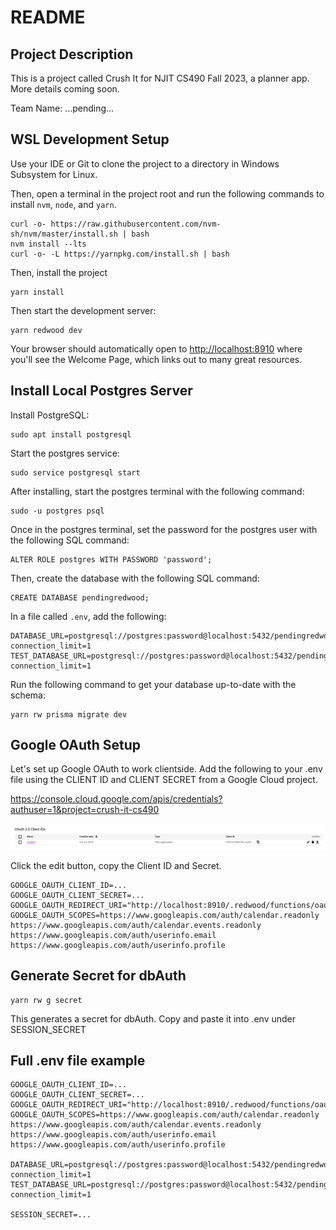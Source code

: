 # README

## Project Description

This is a project called Crush It for NJIT CS490 Fall 2023, a planner app. More details coming soon.

Team Name: ...pending...

## WSL Development Setup
Use your IDE or Git to clone the project to a directory in Windows Subsystem for Linux.

Then, open a terminal in the project root and run the following commands to install `nvm`, `node`, and `yarn`.

    curl -o- https://raw.githubusercontent.com/nvm-sh/nvm/master/install.sh | bash
    nvm install --lts
    curl -o- -L https://yarnpkg.com/install.sh | bash

Then, install the project

```
yarn install
```

Then start the development server:

```
yarn redwood dev
```

Your browser should automatically open to [http://localhost:8910](http://localhost:8910) where you'll see the Welcome Page, which links out to many great resources.

## Install Local Postgres Server

Install PostgreSQL:

```
sudo apt install postgresql
```

Start the postgres service:

```
sudo service postgresql start
```

After installing, start the postgres terminal with the following command:

```
sudo -u postgres psql
```

Once in the postgres terminal, set the password for the postgres user with the following SQL command:

```
ALTER ROLE postgres WITH PASSWORD 'password';
```

Then, create the database with the following SQL command:

```
CREATE DATABASE pendingredwood;
```

In a file called `.env`, add the following:

```
DATABASE_URL=postgresql://postgres:password@localhost:5432/pendingredwood?connection_limit=1
TEST_DATABASE_URL=postgresql://postgres:password@localhost:5432/pendingredwood?connection_limit=1
```

Run the following command to get your database up-to-date with the schema:

```
yarn rw prisma migrate dev
```

## Google OAuth Setup
Let's set up Google OAuth to work clientside. Add the following to your .env file using the CLIENT ID and CLIENT SECRET from a Google Cloud project.

https://console.cloud.google.com/apis/credentials?authuser=1&project=crush-it-cs490

![img.png](readme_assets/img.png)

Click the edit button, copy the Client ID and Secret.

```
GOOGLE_OAUTH_CLIENT_ID=...
GOOGLE_OAUTH_CLIENT_SECRET=...
GOOGLE_OAUTH_REDIRECT_URI="http://localhost:8910/.redwood/functions/oauth/callback"
GOOGLE_OAUTH_SCOPES=https://www.googleapis.com/auth/calendar.readonly https://www.googleapis.com/auth/calendar.events.readonly https://www.googleapis.com/auth/userinfo.email https://www.googleapis.com/auth/userinfo.profile
```

## Generate Secret for dbAuth
```
yarn rw g secret
```

This generates a secret for dbAuth. Copy and paste it into .env under SESSION_SECRET

## Full .env file example
```
GOOGLE_OAUTH_CLIENT_ID=...
GOOGLE_OAUTH_CLIENT_SECRET=...
GOOGLE_OAUTH_REDIRECT_URI="http://localhost:8910/.redwood/functions/oauth/callback"
GOOGLE_OAUTH_SCOPES=https://www.googleapis.com/auth/calendar.readonly https://www.googleapis.com/auth/calendar.events.readonly https://www.googleapis.com/auth/userinfo.email https://www.googleapis.com/auth/userinfo.profile

DATABASE_URL=postgresql://postgres:password@localhost:5432/pendingredwood?connection_limit=1
TEST_DATABASE_URL=postgresql://postgres:password@localhost:5432/pendingredwood?connection_limit=1

SESSION_SECRET=...
```
